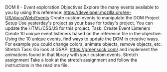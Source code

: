 DOM II - Event exploration
Objectives
Explore the many events available to you by using this reference: https://developer.mozilla.org/en-US/docs/Web/Events
Create custom events to manipulate the DOM
Project Setup
Use yesterday's project as your base for today's project.
You can update the HTML/CSS/JS for this project.
Task: Create Event Listeners
Create 10 unique event listeners based on the reference file in the objective.
Using the 10 unique events, find ways to update the DOM in creative ways. For example you could change colors, animate objects, remove objects, etc.
Stretch Task:
Go look at GSAP: https://greensock.com/ and implement the animations found in that library with your custom events.
Stretch assignment
Take a look at the stretch assignment and follow the instructions in the read me file.